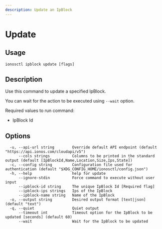 ```yaml
---
description: Update an IpBlock
---
```


# Update

## Usage

```text
ionosctl ipblock update [flags]
```

## Description

Use this command to update a specified IpBlock.

You can wait for the action to be executed using `--wait` option.

Required values to run command:

* IpBlock Id

## Options

```text
  -u, --api-url string        Override default API endpoint (default "https://api.ionos.com/cloudapi/v5")
      --cols strings          Columns to be printed in the standard output (default [IpBlockId,Name,Location,Size,Ips,State])
  -c, --config string         Configuration file used for authentication (default "$XDG_CONFIG_HOME/ionosctl/config.json")
  -h, --help                  help for update
      --ignore-stdin          Force command to execute without user input
      --ipblock-id string     The unique IpBlock Id [Required flag]
      --ipblock-ips strings   Ips of the IpBlock
      --ipblock-name string   Name of the IpBlock
  -o, --output string         Desired output format [text|json] (default "text")
  -q, --quiet                 Quiet output
      --timeout int           Timeout option for the IpBlock to be updated [seconds] (default 60)
      --wait                  Wait for the IpBlock to be updated
```

